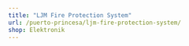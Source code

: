 ```yaml
---
title: "LJM Fire Protection System"
url: /puerto-princesa/ljm-fire-protection-system/
shop: Elektronik
---
```

